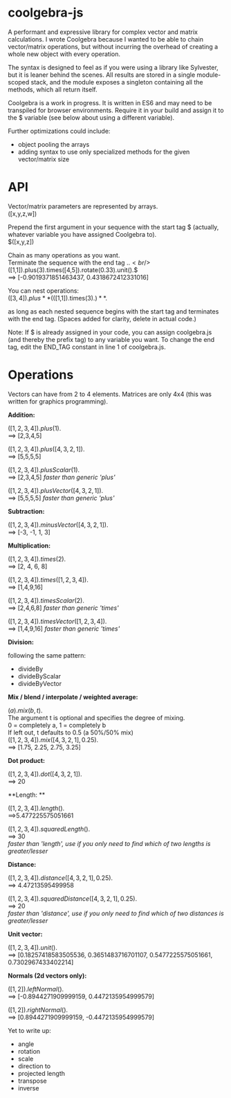 # coolgebra-js

A performant and expressive library for complex vector and matrix calculations. I wrote Coolgebra because I wanted to be able to chain vector/matrix operations, but without incurring the overhead of creating a whole new object with every operation.

The syntax is designed to feel as if you were using a library like Sylvester, but it is leaner behind the scenes. All results are stored in a single module-scoped stack, and the module exposes a singleton containing all the methods, which all return itself.

Coolgebra is a work in progress. It is written in ES6 and may need to be transpiled for browser environments. Require it in your build and assign it to the $ variable (see below about using a different variable).

Further optimizations could include:
- object pooling the arrays
- adding syntax to use only specialized methods for the given vector/matrix size

# API

Vector/matrix parameters are represented by arrays.
<br/>([x,y,z,w])
  
Prepend the first argument in your sequence with the start tag $ (actually, whatever variable you have assigned Coolgebra to).
<br/>$([x,y,z])

Chain as many operations as you want.
<br/>Terminate the sequence with the end tag .$.
<br/>$([1,1]).plus(3).times([4,5]).rotate(0.33).unit().$
<br/>==> [-0.9019371851463437, 0.4318672412331016]

You can nest operations:
<br/>$([3,4]).plus  **($([1,1]).times(3).$)**  .$

as long as each nested sequence begins with the start tag and terminates with the end tag.
(Spaces added for clarity, delete in actual code.)

Note: If $ is already assigned in your code, you can assign coolgebra.js (and thereby the prefix tag) to any variable you want. To change the end tag, edit the END_TAG constant in line 1 of coolgebra.js.

# Operations

Vectors can have from 2 to 4 elements. Matrices are only 4x4 (this was written for graphics programming).

**Addition:**

$([1,2,3,4]).plus(1).$  
   ==> [2,3,4,5]
   
$([1,2,3,4]).plus([4,3,2,1]).$  
   ==> [5,5,5,5]
   
$([1,2,3,4]).plusScalar(1).$  
   ==> [2,3,4,5]
   *faster than generic 'plus'*   

$([1,2,3,4]).plusVector([4,3,2,1]).$  
   ==> [5,5,5,5]
   *faster than generic 'plus'*
   
**Subtraction:**

$([1,2,3,4]).minusVector([4,3,2,1]).$  
   ==> [-3, -1, 1, 3]

**Multiplication:**

$([1,2,3,4]).times(2).$  
   ==> [2, 4, 6, 8]
   
$([1,2,3,4]).times([1,2,3,4]).$  
   ==> [1,4,9,16]
   
$([1,2,3,4]).timesScalar(2).$  
   ==> [2,4,6,8]
   *faster than generic 'times'*   
   
$([1,2,3,4]).timesVector([1,2,3,4]).$  
   ==> [1,4,9,16]
   *faster than generic 'times'*
   
**Division:**

following the same pattern:
- divideBy
- divideByScalar
- divideByVector

**Mix / blend / interpolate / weighted average:**  

$(a).mix(b, t).$  
The argument t is optional and specifies the degree of mixing.  
0 = completely a, 1 = completely b  
If left out, t defaults to 0.5 (a 50%/50% mix)  
$([1,2,3,4]).mix([4,3,2,1], 0.25).$  
   ==> [1.75, 2.25, 2.75, 3.25]

**Dot product:**

$([1,2,3,4]).dot([4,3,2,1]).$   
   ==> 20

**Length: **

$([1,2,3,4]).length().$  
   ==>5.477225575051661
   
$([1,2,3,4]).squaredLength().$  
   ==> 30  
   *faster than 'length', use if you only need to find which of two lengths is greater/lesser*
   
**Distance:**
   
$([1,2,3,4]).distance([4,3,2,1], 0.25).$  
   ==> 4.47213595499958
   
$([1,2,3,4]).squaredDistance([4,3,2,1], 0.25).$  
   ==> 20  
   *faster than 'distance', use if you only need to find which of two distances is greater/lesser*
   
**Unit vector:**
   
$([1,2,3,4]).unit().$  
   ==> [0.18257418583505536, 0.3651483716701107, 0.5477225575051661, 0.7302967433402214]

**Normals (2d vectors only):**

$([1,2]).leftNormal().$  
   ==> [-0.8944271909999159, 0.4472135954999579]
   
$([1,2]).rightNormal().$  
   ==> [0.8944271909999159, -0.4472135954999579]
   
Yet to write up:  
- angle
- rotation
- scale
- direction to
- projected length
- transpose
- inverse
